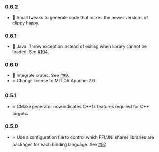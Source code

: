 ### 0.6.2 ###
* :wrench: Small tweaks to generate code that makes the newer versions of clippy happy.

### 0.6.1 ###
* :wrench: Java: Throw exception instead of exiting when library cannot be loaded. See [#104](https://github.com/stepfunc/oo_bindgen/pull/104).

### 0.6.0 ###
* :wrench: Integrate crates. See [#99](https://github.com/stepfunc/oo_bindgen/pull/99).
* :star: Change license to MIT OR Apache-2.0.

### 0.5.1 ###
* :star: CMake generator now indicates C++14 features required for C++ targets.

### 0.5.0 ###
* :star: Use a configuration file to control which FFI/JNI shared libraries are packaged for each binding language. See [#97](https://github.com/stepfunc/oo_bindgen/pull/97).
